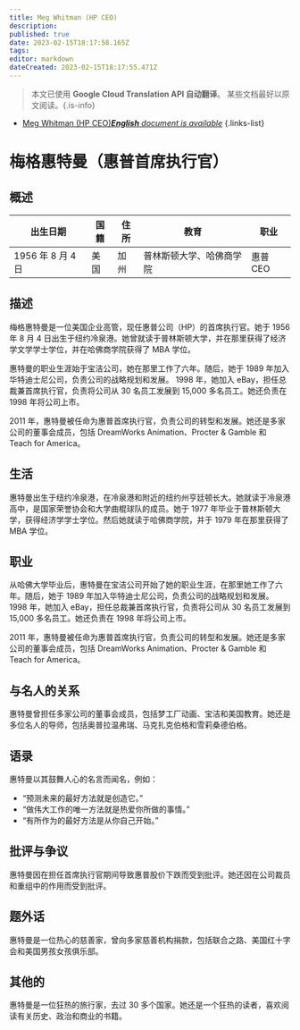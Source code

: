 ```yaml
---
title: Meg Whitman (HP CEO)
description: 
published: true
date: 2023-02-15T18:17:58.165Z
tags: 
editor: markdown
dateCreated: 2023-02-15T18:17:55.471Z
---
```


> 本文已使用 **Google Cloud Translation API 自动翻译**。
某些文档最好以原文阅读。{.is-info}



- [Meg Whitman (HP CEO)***English** document is available*](/en/Knowledge-base/Dictionary/Person/meg-whitman-hp-ceo)
{.links-list}


# 梅格惠特曼（惠普首席执行官）

## 概述

|出生日期 |国籍 |住所 |教育 |职业 |
| -------------- | ---------- | ---------- | ---------- | ---------- |
| 1956 年 8 月 4 日 |美国 |加州 |普林斯顿大学、哈佛商学院|惠普CEO |

## 描述

梅格惠特曼是一位美国企业高管，现任惠普公司（HP）的首席执行官。她于 1956 年 8 月 4 日出生于纽约冷泉港。她曾就读于普林斯顿大学，并在那里获得了经济学文学学士学位，并在哈佛商学院获得了 MBA 学位。

惠特曼的职业生涯始于宝洁公司，她在那里工作了六年。随后，她于 1989 年加入华特迪士尼公司，负责公司的战略规划和发展。 1998 年，她加入 eBay，担任总裁兼首席执行官，负责将公司从 30 名员工发展到 15,000 多名员工。她还负责在 1998 年将公司上市。

2011 年，惠特曼被任命为惠普首席执行官，负责公司的转型和发展。她还是多家公司的董事会成员，包括 DreamWorks Animation、Procter & Gamble 和 Teach for America。

## 生活

惠特曼出生于纽约冷泉港，在冷泉港和附近的纽约州亨廷顿长大。她就读于冷泉港高中，是国家荣誉协会和大学曲棍球队的成员。她于 1977 年毕业于普林斯顿大学，获得经济学学士学位。然后她就读于哈佛商学院，并于 1979 年在那里获得了 MBA 学位。

## 职业

从哈佛大学毕业后，惠特曼在宝洁公司开始了她的职业生涯，在那里她工作了六年。随后，她于 1989 年加入华特迪士尼公司，负责公司的战略规划和发展。 1998 年，她加入 eBay，担任总裁兼首席执行官，负责将公司从 30 名员工发展到 15,000 多名员工。她还负责在 1998 年将公司上市。

2011 年，惠特曼被任命为惠普首席执行官，负责公司的转型和发展。她还是多家公司的董事会成员，包括 DreamWorks Animation、Procter & Gamble 和 Teach for America。

## 与名人的关系

惠特曼曾担任多家公司的董事会成员，包括梦工厂动画、宝洁和美国教育。她还是多位名人的导师，包括奥普拉温弗瑞、马克扎克伯格和雪莉桑德伯格。

## 语录

惠特曼以其鼓舞人心的名言而闻名，例如：

- “预测未来的最好方法就是创造它。”
- “做伟大工作的唯一方法就是热爱你所做的事情。”
- “有所作为的最好方法是从你自己开始。”

## 批评与争议

惠特曼因在担任首席执行官期间导致惠普股价下跌而受到批评。她还因在公司裁员和重组中的作用而受到批评。

## 题外话

惠特曼是一位热心的慈善家，曾向多家慈善机构捐款，包括联合之路、美国红十字会和美国男孩女孩俱乐部。

## 其他的

惠特曼是一位狂热的旅行家，去过 30 多个国家。她还是一个狂热的读者，喜欢阅读有关历史、政治和商业的书籍。